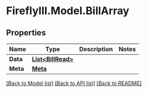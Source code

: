 # FireflyIII.Model.BillArray

## Properties

Name | Type | Description | Notes
------------ | ------------- | ------------- | -------------
**Data** | [**List&lt;BillRead&gt;**](BillRead.md) |  | 
**Meta** | [**Meta**](Meta.md) |  | 

[[Back to Model list]](../README.md#documentation-for-models) [[Back to API list]](../README.md#documentation-for-api-endpoints) [[Back to README]](../README.md)

